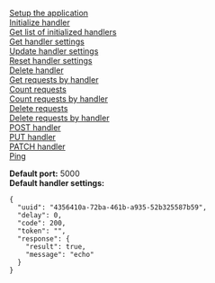 [Setup the application](setup.md)<br>
[Initialize handler](init-handler.md)<br>
[Get list of initialized handlers](get-handlers-list.md)<br>
[Get handler settings](get-handler.md)<br>
[Update handler settings](update-handler.md)<br>
[Reset handler settings](reset-handler.md)<br>
[Delete handler](delete-handler.md)<br>
[Get requests by handler](get-requests-by-handler.md)<br>
[Count requests](count-requests.md)<br>
[Count requests by handler](count-requests-by-handler.md)<br>
[Delete requests](delete-requests.md)<br>
[Delete requests by handler](delete-requests-by-handler.md)<br>
[POST handler](post-handler.md)<br>
[PUT handler](put-handler.md)<br>
[PATCH handler](patch-handler.md)<br>
[Ping](ping.md)<br>

**Default port:** 5000<br>
**Default handler settings:**<br>
```shell
{
  "uuid": "4356410a-72ba-461b-a935-52b325587b59",
  "delay": 0,
  "code": 200,
  "token": "",
  "response": {
    "result": true,
    "message": "echo"
  }
}
```